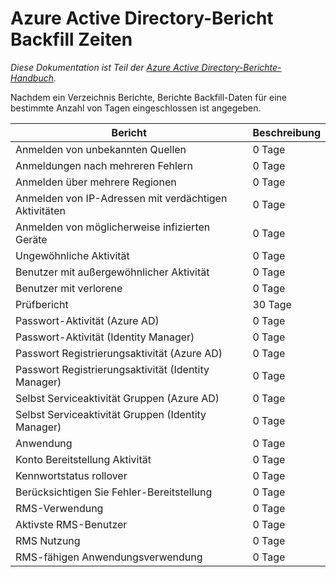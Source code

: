 <properties
   pageTitle="Azure Active Directory Bericht Backfill Zeiten | Microsoft Azure"
   description="Zeitdauer für die vorherigen Ereignisberichterstattung in Azure AD-Verzeichnis angezeigt wird"
   services="active-directory"
   documentationCenter=""
   authors="dhanyahk"
   manager="stevepo"
   editor=""/>

<tags
   ms.service="active-directory"
   ms.devlang="na"
   ms.topic="article"
   ms.tgt_pltfrm="na"
   ms.workload="identity"
   ms.date="03/07/2016"
   ms.author="dhanyahk"/>

# <a name="azure-active-directory-report-backfill-times"></a>Azure Active Directory-Bericht Backfill Zeiten

*Diese Dokumentation ist Teil der [Azure Active Directory-Berichte-Handbuch](active-directory-reporting-guide.md).*

Nachdem ein Verzeichnis Berichte, Berichte Backfill-Daten für eine bestimmte Anzahl von Tagen eingeschlossen ist angegeben.

Bericht                                                  | Beschreibung
------------------------------------------------------- | -----------
Anmelden von unbekannten Quellen                           | 0 Tage
Anmeldungen nach mehreren Fehlern                        | 0 Tage
Anmelden über mehrere Regionen                      | 0 Tage
Anmelden von IP-Adressen mit verdächtigen Aktivitäten     | 0 Tage
Anmelden von möglicherweise infizierten Geräte                 | 0 Tage
Ungewöhnliche Aktivität                              | 0 Tage
Benutzer mit außergewöhnlicher Aktivität                   | 0 Tage
Benutzer mit verlorene                           | 0 Tage
Prüfbericht                                            | 30 Tage
Passwort-Aktivität (Azure AD)                      | 0 Tage
Passwort-Aktivität (Identity Manager)              | 0 Tage
Passwort Registrierungsaktivität (Azure AD)         | 0 Tage
Passwort Registrierungsaktivität (Identity Manager) | 0 Tage
Selbst Serviceaktivität Gruppen (Azure AD)                 | 0 Tage
Selbst Serviceaktivität Gruppen (Identity Manager)         | 0 Tage
Anwendung                                       | 0 Tage
Konto Bereitstellung Aktivität                           | 0 Tage
Kennwortstatus rollover                                | 0 Tage
Berücksichtigen Sie Fehler-Bereitstellung                             | 0 Tage
RMS-Verwendung                                               | 0 Tage
Aktivste RMS-Benutzer                                   | 0 Tage
RMS Nutzung                                        | 0 Tage
RMS-fähigen Anwendungsverwendung                           | 0 Tage
